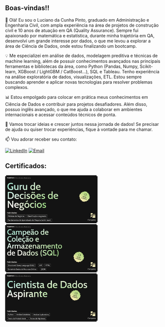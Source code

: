 ## Boas-vindas!!

👋 Olá! Eu sou o Luciano da Cunha Pinto, graduado em Administração e Engenharia Civil, com ampla experiência na área de projetos de construção civil e 10 anos de atuação em QA (Quality Assurance). Sempre fui apaixonado por matemática e estatística, durante minha trajetória em QA, desenvolvi um grande interesse por dados, o que me levou a explorar a área de Ciência de Dados, onde estou finalizando um bootcamp.

💡 Me especializei em análise de dados, modelagem preditiva e técnicas de machine learning, além de possuir conhecimentos avançados nas principais ferramentas e bibliotecas da área, como Python (Pandas, Numpy, Scikit-learn, XGBoost / LightGBM / CatBoost...), SQL e Tableau. Tenho experiência na análise exploratória de dados, visualizações, ETL. Estou sempre buscando aprender e aplicar novas tecnologias para resolver problemas complexos.

📊 Estou empolgado para colocar em prática meus conhecimentos em Ciência de Dados e contribuir para projetos desafiadores. Além disso, possuo inglês avançado, o que me ajuda a colaborar em ambientes internacionais e acessar conteúdos técnicos de ponta.

🚀 Vamos trocar ideias e crescer juntos nessa jornada de dados! Se precisar de ajuda ou quiser trocar experiências, fique à vontade para me chamar.

📫 Vou adorar receber seu contato:

[![LinkedIn](https://img.shields.io/badge/LinkedIn-0077B5?style=for-the-badge&logo=linkedin&logoColor=white)](https://www.linkedin.com/in/lucianolcp/)
[![Email](https://img.shields.io/badge/Email-D14836?style=for-the-badge&logo=gmail&logoColor=white)](mailto:dslucianopinto@gmail.com)

## Certificados:

<img src="Decisões de Negócios.png" alt="Decisões de Negócios" width="300"/>
<img src="SQL.png" alt="SQL" width="300"/>
<img src="Asp Cientista de dados.png" alt="Cientista de Dados Aspirante" width="300"/>


<!--
**lucianolcp/lucianolcp** is a ✨ _special_ ✨ repository because its `README.md` (this file) appears on your GitHub profile.

Here are some ideas to get you started:

- 🔭 I’m currently working on ...
- 🌱 I’m currently learning ...
- 👯 I’m looking to collaborate on ...
- 🤔 I’m looking for help with ...
- 💬 Ask me about ...
- 📫 How to reach me: ...
- 😄 Pronouns: ...
- ⚡ Fun fact: ...
-->
